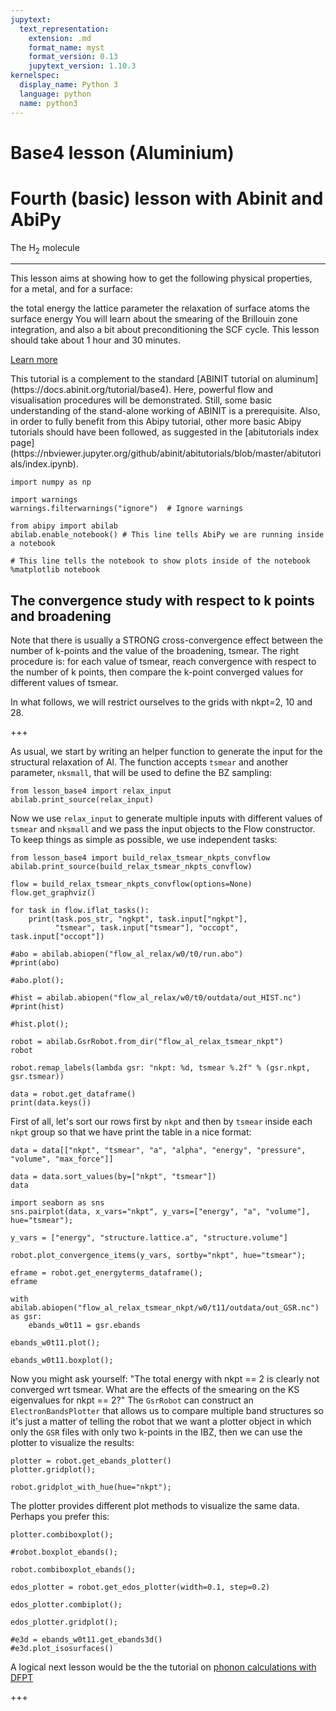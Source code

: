 ```yaml
---
jupytext:
  text_representation:
    extension: .md
    format_name: myst
    format_version: 0.13
    jupytext_version: 1.10.3
kernelspec:
  display_name: Python 3
  language: python
  name: python3
---
```


# Base4 lesson (Aluminium)

<div class="jumbotron">
  <h1 class="display-3">Fourth (basic) lesson with Abinit and AbiPy</h1>
  <p class="lead">The H<sub>2</sub> molecule</p>
  <hr class="my-4">
  <p>This lesson aims at showing how to get the following physical properties, for a metal, and for a surface:

the total energy
the lattice parameter
the relaxation of surface atoms
the surface energy You will learn about the smearing of the Brillouin zone integration, and also a bit about preconditioning the SCF cycle.
This lesson should take about 1 hour and 30 minutes.
</p>
  <p class="lead">
    <a class="btn btn-primary btn-lg" href="#" role="button">Learn more</a>
  </p>
</div>This tutorial is a complement to the standard [ABINIT tutorial on aluminum](https://docs.abinit.org/tutorial/base4). 
Here, powerful flow and visualisation procedures
will be demonstrated. Still, some basic understanding of the stand-alone working of ABINIT is a prerequisite.
Also, in order to fully benefit from this Abipy tutorial, other more basic Abipy tutorials should have been followed,
as suggested in the [abitutorials index page](https://nbviewer.jupyter.org/github/abinit/abitutorials/blob/master/abitutorials/index.ipynb).


```{code-cell}
import numpy as np

import warnings
warnings.filterwarnings("ignore")  # Ignore warnings

from abipy import abilab
abilab.enable_notebook() # This line tells AbiPy we are running inside a notebook

# This line tells the notebook to show plots inside of the notebook
%matplotlib notebook
```

## The convergence study with respect to k points and broadening

Note that there is usually a STRONG cross-convergence effect between the number
of k-points and the value of the broadening, tsmear.
The right procedure is: for each value of tsmear, reach convergence with respect
to the number of k points, then compare the k-point converged values for different values of tsmear.

In what follows, we will restrict ourselves to the grids with nkpt=2, 10 and 28.

+++

As usual, we start by writing an helper function to generate the input for the structural relaxation of Al.
The function accepts `tsmear` and another parameter, `nksmall`, that will be used to define the BZ sampling:

```{code-cell}
from lesson_base4 import relax_input
abilab.print_source(relax_input)
```

Now we use `relax_input` to generate multiple inputs with different values of `tsmear` and `nksmall`
and we pass the input objects to the Flow constructor.
To keep things as simple as possible, we use independent tasks:

```{code-cell}
from lesson_base4 import build_relax_tsmear_nkpts_convflow
abilab.print_source(build_relax_tsmear_nkpts_convflow)
```

```{code-cell}
flow = build_relax_tsmear_nkpts_convflow(options=None)
flow.get_graphviz()
```

```{code-cell}
for task in flow.iflat_tasks():
    print(task.pos_str, "ngkpt", task.input["ngkpt"],
          "tsmear", task.input["tsmear"], "occopt", task.input["occopt"])
```

```{code-cell}
#abo = abilab.abiopen("flow_al_relax/w0/t0/run.abo")
#print(abo)
```

```{code-cell}
#abo.plot();
```

```{code-cell}
#hist = abilab.abiopen("flow_al_relax/w0/t0/outdata/out_HIST.nc")
#print(hist)
```

```{code-cell}
#hist.plot();
```

```{code-cell}
robot = abilab.GsrRobot.from_dir("flow_al_relax_tsmear_nkpt")
robot
```

```{code-cell}
robot.remap_labels(lambda gsr: "nkpt: %d, tsmear %.2f" % (gsr.nkpt, gsr.tsmear))
```

```{code-cell}
data = robot.get_dataframe()
print(data.keys())
```

First of all, let's sort our rows first by `nkpt` and then by `tsmear` inside each `nkpt` group so that
we have print the table in a nice format:

```{code-cell}
data = data[["nkpt", "tsmear", "a", "alpha", "energy", "pressure", "volume", "max_force"]]
```

```{code-cell}
data = data.sort_values(by=["nkpt", "tsmear"])
data
```

```{code-cell}
import seaborn as sns
sns.pairplot(data, x_vars="nkpt", y_vars=["energy", "a", "volume"], hue="tsmear");
```

```{code-cell}
y_vars = ["energy", "structure.lattice.a", "structure.volume"]

robot.plot_convergence_items(y_vars, sortby="nkpt", hue="tsmear");
```

```{code-cell}
eframe = robot.get_energyterms_dataframe();
eframe
```

```{code-cell}
with abilab.abiopen("flow_al_relax_tsmear_nkpt/w0/t11/outdata/out_GSR.nc") as gsr:
    ebands_w0t11 = gsr.ebands

ebands_w0t11.plot();
```

```{code-cell}
ebands_w0t11.boxplot();
```

Now you might ask yourself: "The total energy with nkpt == 2 is clearly not converged wrt tsmear. 
What are the effects of the smearing on the KS eigenvalues for nkpt == 2?"
The `GsrRobot` can construct an `ElectronBandsPlotter` that allows us to compare multiple band structures
so it's just a matter of telling the robot that we want a plotter object in which only the
`GSR` files with only two k-points in the IBZ, then we can use the plotter to visualize the results:

```{code-cell}
plotter = robot.get_ebands_plotter()
plotter.gridplot();
```

```{code-cell}
robot.gridplot_with_hue(hue="nkpt");
```

The plotter provides different plot methods to visualize the same data.
Perhaps you prefer this:

```{code-cell}
plotter.combiboxplot();
```

```{code-cell}
#robot.boxplot_ebands();
```

```{code-cell}
robot.combiboxplot_ebands();
```

```{code-cell}
edos_plotter = robot.get_edos_plotter(width=0.1, step=0.2)
```

```{code-cell}
edos_plotter.combiplot();
```

```{code-cell}
edos_plotter.gridplot();
```

```{code-cell}
#e3d = ebands_w0t11.get_ebands3d()
#e3d.plot_isosurfaces()
```

A logical next lesson would be the the tutorial on
[phonon calculations with DFPT](https://nbviewer.jupyter.org/github/abinit/abitutorials/blob/master/abitutorials/dfpt/lesson_dfpt.ipynb)

+++
